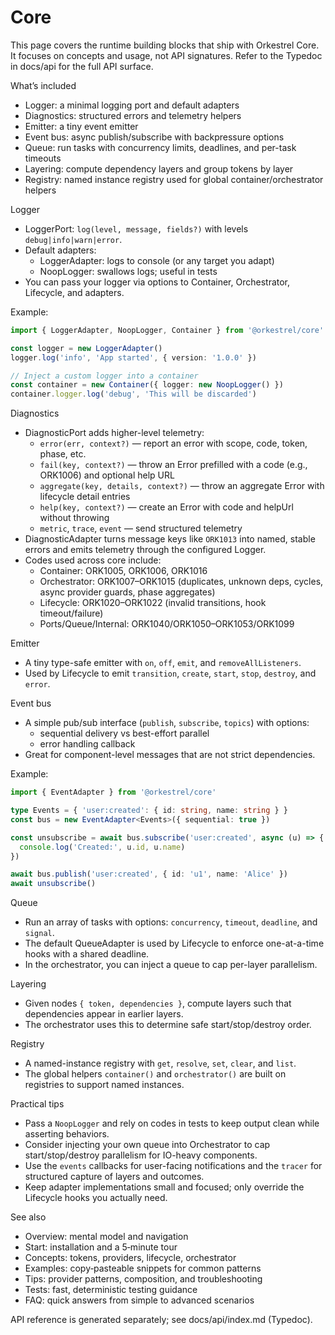# Core

This page covers the runtime building blocks that ship with Orkestrel Core. It focuses on concepts and usage, not API signatures. Refer to the Typedoc in docs/api for the full API surface.

What’s included
- Logger: a minimal logging port and default adapters
- Diagnostics: structured errors and telemetry helpers
- Emitter: a tiny event emitter
- Event bus: async publish/subscribe with backpressure options
- Queue: run tasks with concurrency limits, deadlines, and per-task timeouts
- Layering: compute dependency layers and group tokens by layer
- Registry: named instance registry used for global container/orchestrator helpers

Logger
- LoggerPort: `log(level, message, fields?)` with levels `debug|info|warn|error`.
- Default adapters:
  - LoggerAdapter: logs to console (or any target you adapt)
  - NoopLogger: swallows logs; useful in tests
- You can pass your logger via options to Container, Orchestrator, Lifecycle, and adapters.

Example:
```ts
import { LoggerAdapter, NoopLogger, Container } from '@orkestrel/core'

const logger = new LoggerAdapter()
logger.log('info', 'App started', { version: '1.0.0' })

// Inject a custom logger into a container
const container = new Container({ logger: new NoopLogger() })
container.logger.log('debug', 'This will be discarded')
```

Diagnostics
- DiagnosticPort adds higher-level telemetry:
  - `error(err, context?)` — report an error with scope, code, token, phase, etc.
  - `fail(key, context?)` — throw an Error prefilled with a code (e.g., ORK1006) and optional help URL
  - `aggregate(key, details, context?)` — throw an aggregate Error with lifecycle detail entries
  - `help(key, context?)` — create an Error with code and helpUrl without throwing
  - `metric`, `trace`, `event` — send structured telemetry
- DiagnosticAdapter turns message keys like `ORK1013` into named, stable errors and emits telemetry through the configured Logger.
- Codes used across core include:
  - Container: ORK1005, ORK1006, ORK1016
  - Orchestrator: ORK1007–ORK1015 (duplicates, unknown deps, cycles, async provider guards, phase aggregates)
  - Lifecycle: ORK1020–ORK1022 (invalid transitions, hook timeout/failure)
  - Ports/Queue/Internal: ORK1040/ORK1050–ORK1053/ORK1099

Emitter
- A tiny type-safe emitter with `on`, `off`, `emit`, and `removeAllListeners`.
- Used by Lifecycle to emit `transition`, `create`, `start`, `stop`, `destroy`, and `error`.

Event bus
- A simple pub/sub interface (`publish`, `subscribe`, `topics`) with options:
  - sequential delivery vs best-effort parallel
  - error handling callback
- Great for component-level messages that are not strict dependencies.

Example:
```ts
import { EventAdapter } from '@orkestrel/core'

type Events = { 'user:created': { id: string, name: string } }
const bus = new EventAdapter<Events>({ sequential: true })

const unsubscribe = await bus.subscribe('user:created', async (u) => {
  console.log('Created:', u.id, u.name)
})

await bus.publish('user:created', { id: 'u1', name: 'Alice' })
await unsubscribe()
```

Queue
- Run an array of tasks with options: `concurrency`, `timeout`, `deadline`, and `signal`.
- The default QueueAdapter is used by Lifecycle to enforce one-at-a-time hooks with a shared deadline.
- In the orchestrator, you can inject a queue to cap per-layer parallelism.

Layering
- Given nodes `{ token, dependencies }`, compute layers such that dependencies appear in earlier layers.
- The orchestrator uses this to determine safe start/stop/destroy order.

Registry
- A named-instance registry with `get`, `resolve`, `set`, `clear`, and `list`.
- The global helpers `container()` and `orchestrator()` are built on registries to support named instances.

Practical tips
- Pass a `NoopLogger` and rely on codes in tests to keep output clean while asserting behaviors.
- Consider injecting your own queue into Orchestrator to cap start/stop/destroy parallelism for IO-heavy components.
- Use the `events` callbacks for user-facing notifications and the `tracer` for structured capture of layers and outcomes.
- Keep adapter implementations small and focused; only override the Lifecycle hooks you actually need.

See also
- Overview: mental model and navigation
- Start: installation and a 5‑minute tour
- Concepts: tokens, providers, lifecycle, orchestrator
- Examples: copy‑pasteable snippets for common patterns
- Tips: provider patterns, composition, and troubleshooting
- Tests: fast, deterministic testing guidance
- FAQ: quick answers from simple to advanced scenarios

API reference is generated separately; see docs/api/index.md (Typedoc).
